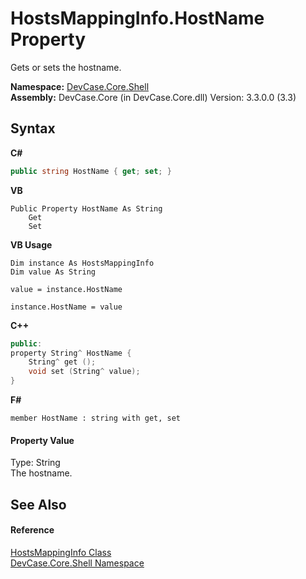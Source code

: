 # HostsMappingInfo.HostName Property 
 

Gets or sets the hostname.

**Namespace:**&nbsp;<a href="N_DevCase_Core_Shell">DevCase.Core.Shell</a><br />**Assembly:**&nbsp;DevCase.Core (in DevCase.Core.dll) Version: 3.3.0.0 (3.3)

## Syntax

**C#**<br />
``` C#
public string HostName { get; set; }
```

**VB**<br />
``` VB
Public Property HostName As String
	Get
	Set
```

**VB Usage**<br />
``` VB Usage
Dim instance As HostsMappingInfo
Dim value As String

value = instance.HostName

instance.HostName = value
```

**C++**<br />
``` C++
public:
property String^ HostName {
	String^ get ();
	void set (String^ value);
}
```

**F#**<br />
``` F#
member HostName : string with get, set

```


#### Property Value
Type: String<br />The hostname.

## See Also


#### Reference
<a href="T_DevCase_Core_Shell_HostsMappingInfo">HostsMappingInfo Class</a><br /><a href="N_DevCase_Core_Shell">DevCase.Core.Shell Namespace</a><br />